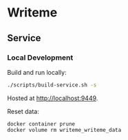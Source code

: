 # Writeme

## Service

### Local Development

Build and run locally:

```bash
./scripts/build-service.sh -s
```

Hosted at [http://localhost:9449](http://localhost:9449).

Reset data:

```
docker container prune
docker volume rm writeme_writeme_data
```
